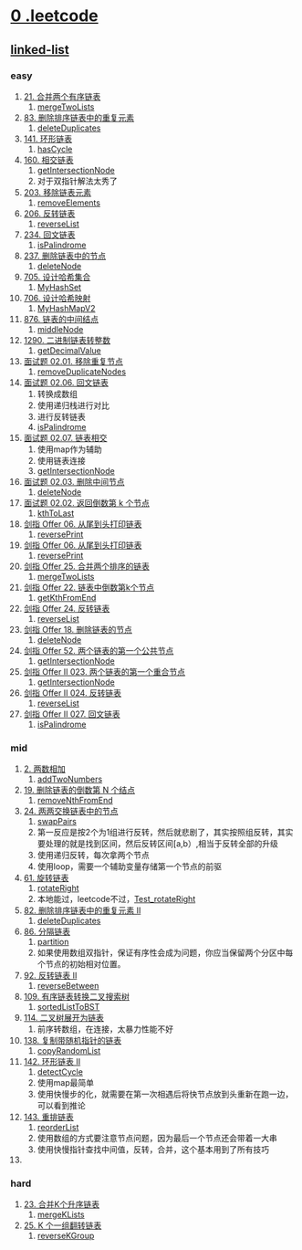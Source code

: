 # [0 .leetcode](https://leetcode-cn.com)

## [linked-list](https://leetcode-cn.com/tag/linked-list/problemset/)

### easy

1. [21. 合并两个有序链表](https://leetcode-cn.com/problems/merge-two-sorted-lists/)
    1. [mergeTwoLists](../linked_list/mergeTwoLists.go)
2. [83. 删除排序链表中的重复元素](https://leetcode-cn.com/problems/remove-duplicates-from-sorted-list/)
    1. [deleteDuplicates](../linked_list/deleteDuplicates.go)
3. [141. 环形链表](https://leetcode-cn.com/problems/linked-list-cycle/)
    1. [hasCycle](../linked_list/hasCycle.go)
4. [160. 相交链表](https://leetcode-cn.com/problems/intersection-of-two-linked-lists/)
    1. [getIntersectionNode](../linked_list/getIntersectionNode.go)
    2. 对于双指针解法太秀了
5. [203. 移除链表元素](https://leetcode-cn.com/problems/remove-linked-list-elements/)
    1. [removeElements](../linked_list/removeElements.go)
6. [206. 反转链表](https://leetcode-cn.com/problems/reverse-linked-list/)
    1. [reverseList](../linked_list/reverseList.go)
7. [234. 回文链表](https://leetcode-cn.com/problems/palindrome-linked-list/)
    1. [isPalindrome](../linked_list/isPalindrome.go)
8. [237. 删除链表中的节点](https://leetcode-cn.com/problems/delete-node-in-a-linked-list/)
    1. [deleteNode](../linked_list/deleteNode.go)
9. [705. 设计哈希集合](https://leetcode-cn.com/problems/design-hashset/)
    1. [MyHashSet](../linked_list/MyHashSet.go)
10. [706. 设计哈希映射](https://leetcode-cn.com/problems/design-hashmap/)
    1. [MyHashMapV2](../linked_list/MyHashSetV2.go)
11. [876. 链表的中间结点](https://leetcode-cn.com/problems/middle-of-the-linked-list/)
    1. [middleNode](../linked_list/middleNode.go)
12. [1290. 二进制链表转整数](https://leetcode-cn.com/problems/convert-binary-number-in-a-linked-list-to-integer/)
    1. [getDecimalValue](../linked_list/getDecimalValue.go)
13. [面试题 02.01. 移除重复节点](https://leetcode-cn.com/problems/remove-duplicate-node-lcci/)
    1. [removeDuplicateNodes](../linked_list/removeDuplicateNodes.go)
14. [面试题 02.06. 回文链表](https://leetcode-cn.com/problems/palindrome-linked-list-lcci/)
    1. 转换成数组
    2. 使用递归栈进行对比
    3. 进行反转链表
    4. [isPalindrome](../linked_list/isPalindrome.go)
15. [面试题 02.07. 链表相交](https://leetcode-cn.com/problems/intersection-of-two-linked-lists-lcci/)
    1. 使用map作为辅助
    2. 使用链表连接
    3. [getIntersectionNode](../linked_list/getIntersectionNode.go)
16. [面试题 02.03. 删除中间节点](https://leetcode-cn.com/problems/delete-middle-node-lcci/)
    1. [deleteNode](../linked_list/deleteNode.go)
17. [面试题 02.02. 返回倒数第 k 个节点](https://leetcode-cn.com/problems/kth-node-from-end-of-list-lcci/)
    1. [kthToLast](../linked_list/kthToLast.go)
18. [剑指 Offer 06. 从尾到头打印链表](https://leetcode-cn.com/problems/cong-wei-dao-tou-da-yin-lian-biao-lcof/)
    1. [reversePrint](../linked_list/reversePrint.go)
19. [剑指 Offer 06. 从尾到头打印链表](https://leetcode-cn.com/problems/cong-wei-dao-tou-da-yin-lian-biao-lcof/)
    1. [reversePrint](../linked_list/reversePrint.go)
20. [剑指 Offer 25. 合并两个排序的链表](https://leetcode-cn.com/problems/he-bing-liang-ge-pai-xu-de-lian-biao-lcof/)
    1. [mergeTwoLists](../linked_list/mergeTwoLists.go)
21. [剑指 Offer 22. 链表中倒数第k个节点](https://leetcode-cn.com/problems/lian-biao-zhong-dao-shu-di-kge-jie-dian-lcof/)
    1. [getKthFromEnd](../linked_list/getKthFromEnd.go)
22. [剑指 Offer 24. 反转链表](https://leetcode-cn.com/problems/fan-zhuan-lian-biao-lcof/)
    1. [reverseList](../linked_list/reverseList.go)
23. [剑指 Offer 18. 删除链表的节点](https://leetcode-cn.com/problems/shan-chu-lian-biao-de-jie-dian-lcof/submissions/)
    1. [deleteNode](../linked_list/deleteNode18.go)
24. [剑指 Offer 52. 两个链表的第一个公共节点](https://leetcode-cn.com/problems/liang-ge-lian-biao-de-di-yi-ge-gong-gong-jie-dian-lcof/)
    1. [getIntersectionNode](../linked_list/getIntersectionNode.go)
25. [剑指 Offer II 023. 两个链表的第一个重合节点](https://leetcode-cn.com/problems/3u1WK4/)
    1. [getIntersectionNode](../linked_list/getIntersectionNode.go)
26. [剑指 Offer II 024. 反转链表](https://leetcode-cn.com/problems/UHnkqh/)
    1. [reverseList](../linked_list/reverseList.go)
27. [剑指 Offer II 027. 回文链表](https://leetcode-cn.com/problems/aMhZSa/)
    1. [isPalindrome](../linked_list/isPalindrome.go)

### mid

1. [2. 两数相加](https://leetcode-cn.com/problems/add-two-numbers/)
    1. [addTwoNumbers](../linked_list/addTwoNumbers.go)
2. [19. 删除链表的倒数第 N 个结点](https://leetcode-cn.com/problems/remove-nth-node-from-end-of-list/)
    1. [removeNthFromEnd](../linked_list/removeNthFromEnd.go)
3. [24. 两两交换链表中的节点](https://leetcode-cn.com/problems/swap-nodes-in-pairs/)
    1. [swapPairs](../linked_list/swapPairs.go)
    2. 第一反应是按2个为1组进行反转，然后就悲剧了，其实按照组反转，其实要处理的就是找到区间，然后反转区间[a,b）,相当于反转全部的升级
    3. 使用递归反转，每次拿两个节点
    4. 使用loop，需要一个辅助变量存储第一个节点的前驱
4. [61. 旋转链表](https://leetcode-cn.com/problems/rotate-list/)
    1. [rotateRight](../linked_list/rotateRight.go)
    2. 本地能过，leetcode不过，[Test_rotateRight](../linked_list/rotateRight_test.go)
5. [82. 删除排序链表中的重复元素 II](https://leetcode-cn.com/problems/remove-duplicates-from-sorted-list-ii/)
    1. [deleteDuplicates](../linked_list/deleteDuplicatesII.go)
6. [86. 分隔链表](https://leetcode-cn.com/problems/partition-list/)
    1. [partition](../linked_list/partition.go)
    2. 如果使用数组双指针，保证有序性会成为问题，你应当保留两个分区中每个节点的初始相对位置。
7. [92. 反转链表 II](https://leetcode-cn.com/problems/reverse-linked-list-ii/)
    1. [reverseBetween](../linked_list/reverseBetween.go)
8. [109. 有序链表转换二叉搜索树](https://leetcode-cn.com/problems/convert-sorted-list-to-binary-search-tree/)
    1. [sortedListToBST](../binary_tree/sortedListToBST.go)
9. [114. 二叉树展开为链表](https://leetcode-cn.com/problems/flatten-binary-tree-to-linked-list/)
    1. 前序转数组，在连接，太暴力性能不好
10. [138. 复制带随机指针的链表](https://leetcode-cn.com/problems/copy-list-with-random-pointer/solution/fu-zhi-dai-sui-ji-zhi-zhen-de-lian-biao-rblsf/)
    1. [copyRandomList](../linked_list/copyRandomList.go)
11. [142. 环形链表 II](https://leetcode-cn.com/problems/linked-list-cycle-ii/)
    1. [detectCycle](../linked_list/detectCycle.go)
    2. 使用map最简单
    3. 使用快慢步的化，就需要在第一次相遇后将快节点放到头重新在跑一边，可以看到推论
12. [143. 重排链表](https://leetcode-cn.com/problems/reorder-list/)
    1. [reorderList](../linked_list/reorderList.go)
    2. 使用数组的方式要注意节点问题，因为最后一个节点还会带着一大串
    3. 使用快慢指针查找中间值，反转，合并，这个基本用到了所有技巧
13.

### hard

1. [23. 合并K个升序链表](https://leetcode-cn.com/problems/merge-k-sorted-lists/)
    1. [mergeKLists](../linked_list/mergeKLists.go)
2. [25. K 个一组翻转链表](https://leetcode-cn.com/problems/reverse-nodes-in-k-group/)
    1. [reverseKGroup](../linked_list/reverseKGroup.go)